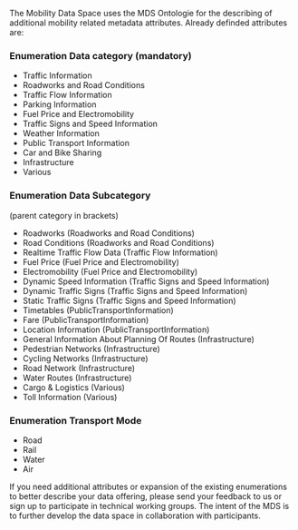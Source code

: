 The Mobility Data Space uses the MDS Ontologie for the describing of additional mobility related metadata attributes. Already definded attributes are:

### Enumeration Data category (mandatory)
* Traffic Information
* Roadworks and Road Conditions
* Traffic Flow Information
* Parking Information
* Fuel Price and Electromobility
* Traffic Signs and Speed Information
* Weather Information
* Public Transport Information
* Car and Bike Sharing
* Infrastructure
* Various

### Enumeration Data Subcategory 
(parent category in brackets) <br>
* Roadworks (Roadworks and Road Conditions)
* Road Conditions (Roadworks and Road Conditions)
* Realtime Traffic Flow Data (Traffic Flow Information)
* Fuel Price (Fuel Price and Electromobility)
* Electromobility (Fuel Price and Electromobility)
* Dynamic Speed Information (Traffic Signs and Speed Information)
* Dynamic Traffic Signs (Traffic Signs and Speed Information)
* Static Traffic Signs (Traffic Signs and Speed Information)
* Timetables (PublicTransportInformation)
* Fare (PublicTransportInformation)
* Location Information (PublicTransportInformation)
* General Information About Planning Of Routes (Infrastructure)
* Pedestrian Networks (Infrastructure)
* Cycling Networks (Infrastructure)
* Road Network (Infrastructure)
* Water Routes (Infrastructure)
* Cargo & Logistics (Various)
* Toll Information (Various)

### Enumeration Transport Mode
* Road
* Rail
* Water
* Air

If you need additional attributes or expansion of the existing enumerations to better describe your data offering, please send your feedback to us or sign up to participate in technical working groups. The intent of the MDS is to further develop the data space in collaboration with participants.